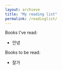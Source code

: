```yaml
---
layout: archieve
title: "My reading list"
permalink: /readinglist/
---
```


 

 

Books I've read:

+ 안녕

Books to be read:

+ 잘가
